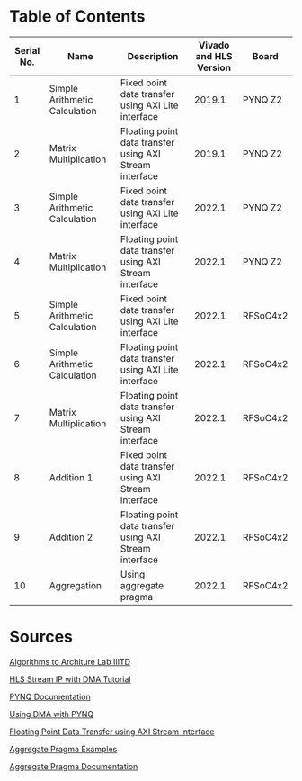 # Table of Contents

| Serial No. | Name                        | Description                                         | Vivado and HLS Version | Board     |
|------------|-----------------------------|-----------------------------------------------------|------------------------|-----------|
| 1          | Simple Arithmetic Calculation | Fixed point data transfer using AXI Lite interface  | 2019.1                 | PYNQ Z2   |
| 2          | Matrix Multiplication       | Floating point data transfer using AXI Stream interface | 2019.1                 | PYNQ Z2   |
| 3          | Simple Arithmetic Calculation | Fixed point data transfer using AXI Lite interface  | 2022.1                 | PYNQ Z2   |
| 4          | Matrix Multiplication       | Floating point data transfer using AXI Stream interface | 2022.1                 | PYNQ Z2   |
| 5          | Simple Arithmetic Calculation | Fixed point data transfer using AXI Lite interface  | 2022.1                 | RFSoC4x2  |
| 6          | Simple Arithmetic Calculation | Floating point data transfer using AXI Lite interface | 2022.1                 | RFSoC4x2  |
| 7          | Matrix Multiplication       | Floating point data transfer using AXI Stream interface | 2022.1                 | RFSoC4x2  |
| 8          | Addition 1                  | Fixed point data transfer using AXI Stream interface | 2022.1                 | RFSoC4x2  |
| 9         | Addition 2                  | Floating point data transfer using AXI Stream interface | 2022.1                 | RFSoC4x2  |
| 10         | Aggregation                 | Using aggregate pragma                               | 2022.1                 | RFSoC4x2  |

# Sources
[Algorithms to Architure Lab IIITD](https://youtu.be/Nj6JRQzwpwk?feature=shared)

[HLS Stream IP with DMA Tutorial](https://discuss.pynq.io/t/tutorial-using-a-hls-stream-ip-with-dma-part-3-using-the-hls-ip-from-pynq/3346)

[PYNQ Documentation](https://pynq.readthedocs.io/en/v3.0.0/_modules/index.html)

[Using DMA with PYNQ](https://discuss.pynq.io/t/tutorial-pynq-dma-part-1-hardware-design/3133)

[Floating Point Data Transfer using AXI Stream Interface](https://pp4fpgas.readthedocs.io/en/latest/axidma2.html)

[Aggregate Pragma Examples](https://github.com/Xilinx/Vitis-HLS-Introductory-Examples/tree/master/Interface/Aggregation_Disaggregation)

[Aggregate Pragma Documentation](https://docs.amd.com/r/en-US/ug1399-vitis-hls/pragma-HLS-aggregate)

